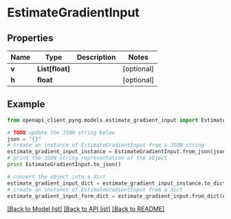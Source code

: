 # EstimateGradientInput


## Properties
Name | Type | Description | Notes
------------ | ------------- | ------------- | -------------
**v** | **List[float]** |  | [optional] 
**h** | **float** |  | [optional] 

## Example

```python
from openapi_client_pyng.models.estimate_gradient_input import EstimateGradientInput

# TODO update the JSON string below
json = "{}"
# create an instance of EstimateGradientInput from a JSON string
estimate_gradient_input_instance = EstimateGradientInput.from_json(json)
# print the JSON string representation of the object
print EstimateGradientInput.to_json()

# convert the object into a dict
estimate_gradient_input_dict = estimate_gradient_input_instance.to_dict()
# create an instance of EstimateGradientInput from a dict
estimate_gradient_input_form_dict = estimate_gradient_input.from_dict(estimate_gradient_input_dict)
```
[[Back to Model list]](../README.md#documentation-for-models) [[Back to API list]](../README.md#documentation-for-api-endpoints) [[Back to README]](../README.md)


